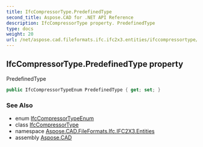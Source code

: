 ```yaml
---
title: IfcCompressorType.PredefinedType
second_title: Aspose.CAD for .NET API Reference
description: IfcCompressorType property. PredefinedType
type: docs
weight: 20
url: /net/aspose.cad.fileformats.ifc.ifc2x3.entities/ifccompressortype/predefinedtype/
---
```

## IfcCompressorType.PredefinedType property

PredefinedType

```csharp
public IfcCompressorTypeEnum PredefinedType { get; set; }
```

### See Also

* enum [IfcCompressorTypeEnum](../../../aspose.cad.fileformats.ifc.ifc2x3.types/ifccompressortypeenum/)
* class [IfcCompressorType](../)
* namespace [Aspose.CAD.FileFormats.Ifc.IFC2X3.Entities](../../ifccompressortype/)
* assembly [Aspose.CAD](../../../)


